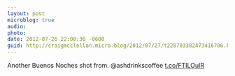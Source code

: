 ```yaml
---
layout: post
microblog: true
audio: 
photo: 
date: 2012-07-26 22:08:30 -0600
guid: http://craigmcclellan.micro.blog/2012/07/27/t228703382473416706.html
---
```

Another Buenos Noches shot from. @ashdrinkscoffee [t.co/FTILOulR](http://t.co/FTILOulR)
